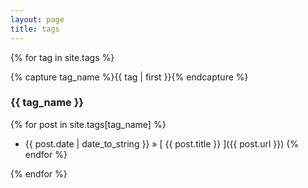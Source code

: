 ```yaml
---
layout: page
title: tags
---
```


{% for tag in site.tags %}

{% capture tag_name %}{{ tag | first }}{% endcapture %}

<h3>{{ tag_name }} </h3>
   
{% for post in site.tags[tag_name] %}
 * {{ post.date | date_to_string }} &raquo; [ {{ post.title }} ]({{ post.url }})
{% endfor %}

{% endfor %}
